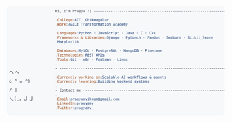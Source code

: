 <a href="https://github.com/pragyamv/pragyamv">
  <picture>
    <source media="(prefers-color-scheme: dark)" srcset="https://raw.githubusercontent.com/pragyamv/pragyamv/main/dark_mode.svg">
    <img alt="Andrew Grant's GitHub Profile README" src="https://raw.githubusercontent.com/pragyamv/pragyamv/main/light_mode.svg">
  </picture>
</a>
